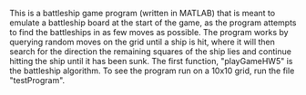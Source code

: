 This is a battleship game program (written in MATLAB) that is meant to emulate a battleship board at the start of the game, as the program attempts to find the battleships in as few moves as possible. The program works by querying random moves on the grid until a ship is hit, where it will then search for the direction the remaining squares of the ship lies and continue hitting the ship until it has been sunk. 
The first function, "playGameHW5" is the battleship algorithm. To see the program run on a 10x10 grid, run the file "testProgram".
